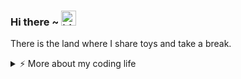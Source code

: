 ### Hi there ~ <img src="https://user-images.githubusercontent.com/1303154/88677602-1635ba80-d120-11ea-84d8-d263ba5fc3c0.gif" width="24px" alt="hi">

There is the land where I share toys and take a break.

<details>
<summary>⚡️ More about my coding life</summary>
<br />

![Top Langs](https://github-readme-stats.vercel.app/api/top-langs?username=rubensmettejr&show_icons=true&theme=cobalt&title_color=ffffff&text_color=b8dcff&bg_color=0d1117&locale=en&layout=compact)

![Zheeeng's github stats](https://github-readme-stats.vercel.app/api?username=rubensmettejr&show_icons=true&theme=cobalt&title_color=ffffff&text_color=b8dcff&bg_color=0d1117&locale=en)

</details>

